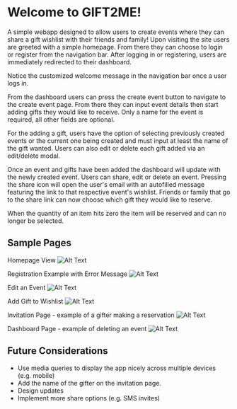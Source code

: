 # Welcome to GIFT2ME!

A simple webapp designed to allow users to create events where they can share a gift wishlist with their friends and family!
Upon visiting the site users are greeted with a simple homepage. From there they can choose to login or register from the navigation bar.
After logging in or registering, users are immediately redirected to their dashboard. 

Notice the customized welcome message in the navigation bar once a user logs in.

From the dashboard users can press the create event button to navigate to the create event page. From there they can input event details then start adding gifts they would like to receive.
Only a name for the event is required, all other fields are optional.

For the adding a gift, users have the option of selecting previously created events or the current one being created and must input at least the name of the gift wanted.
Users can also edit or delete each gift added via an edit/delete modal.

Once an event and gifts have been added the dashboard will update with the newly created event. Users can share, edit or delete an event. 
Pressing the share icon will open the user's email with an autofilled message featuring the link to that respective event's wishlist.
Friends or family that go to the share link can now choose which gift they would like to reserve.

When the quantity of an item hits zero the item will be reserved and can no longer be selected.

## Sample Pages
Homepage View
![Alt Text](https://github.com/NancyBoktor/GIFT2ME/blob/master/docs/home-page.gif?raw=true)

Registration Example with Error Message
![Alt Text](https://github.com/NancyBoktor/GIFT2ME/blob/master/docs/register.gif?raw=true)

Edit an Event
![Alt Text](https://github.com/NancyBoktor/GIFT2ME/blob/master/docs/edit-event.gif?raw=true)

Add Gift to Wishlist
![Alt Text](https://github.com/NancyBoktor/GIFT2ME/blob/master/docs/add-gift.gif?raw=true)

Invitation Page - example of a gifter making a reservation
![Alt Text](https://github.com/NancyBoktor/GIFT2ME/blob/master/docs/reserve.gif?raw=true)

Dashboard Page - example of deleting an event
![Alt Text](https://github.com/NancyBoktor/GIFT2ME/blob/master/docs/dashboard-delete.gif?raw=true)

## Future Considerations

- Use media queries to display the app nicely across multiple devices (e.g. mobile)
- Add the name of the gifter on the invitation page.
- Design updates
- Implement more share options (e.g. SMS invites)


    